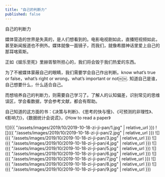 ```yaml
---
title: "自己的判断力"
published: false
---
```

自己的判断力

媒体营造的世界是失真的，是人们想看到的。电影电视剧如此，直播短视频如此，甚至新闻报道也不例外。媒体就像一面镜子，而我们，就像希腊神话里爱上自己的那耳喀索斯。

正如《娱乐至死》里赫胥黎所担心的，我们将会毁于我们热爱的东西。

为了不被媒体蒙蔽自己的眼睛，我们需要学会自己作出判断。know what’s true or false，what’s right or wrong，what’s important or not￼￼. 知道自己是谁，自己想要什么，什么适合自己。

而想培养自己的判断力，则需要自己学习了。了解人的认知偏差，识别常见的思维误区，学会看数据，学会参考文献，都会有帮助。

自己知道的这方面的书：《决策与判断》、《思考的快与慢》、《可预测的非理性》、《影响力》，《数据统计会说谎》，《How to read a paper》



![]({{ "/assets/images/2019/10/2019-10-18-zi-ji-pan/1.jpg" | relative_url }})
![]({{ "/assets/images/2019/10/2019-10-18-zi-ji-pan/2.jpg" | relative_url }})
![]({{ "/assets/images/2019/10/2019-10-18-zi-ji-pan/3.jpg" | relative_url }})
![]({{ "/assets/images/2019/10/2019-10-18-zi-ji-pan/4.jpg" | relative_url }})
![]({{ "/assets/images/2019/10/2019-10-18-zi-ji-pan/5.jpg" | relative_url }})
![]({{ "/assets/images/2019/10/2019-10-18-zi-ji-pan/6.jpg" | relative_url }})
![]({{ "/assets/images/2019/10/2019-10-18-zi-ji-pan/7.jpg" | relative_url }})
![]({{ "/assets/images/2019/10/2019-10-18-zi-ji-pan/8.jpg" | relative_url }})
![]({{ "/assets/images/2019/10/2019-10-18-zi-ji-pan/9.jpg" | relative_url }})
